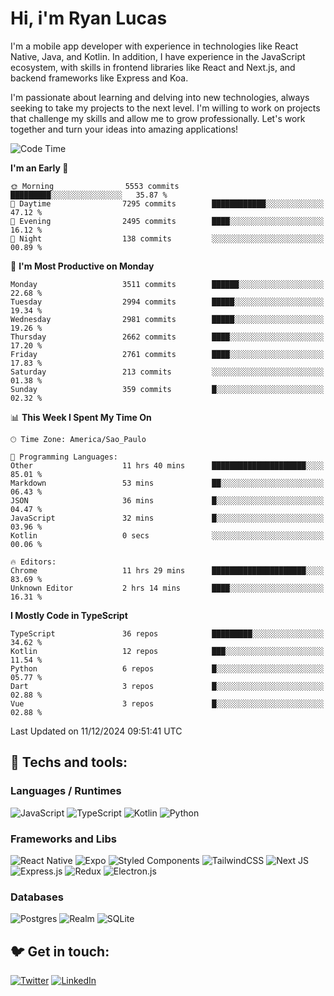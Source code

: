 # Hi, i'm Ryan Lucas

I'm a mobile app developer with experience in technologies like React Native, Java, and Kotlin.
In addition, I have experience in the JavaScript ecosystem, with skills in frontend libraries like React and Next.js, and backend frameworks like Express and Koa.

I'm passionate about learning and delving into new technologies, always seeking to take my projects to the next level. I'm willing to work on projects that challenge my skills and allow me to grow professionally. Let's work together and turn your ideas into amazing applications!


<!--START_SECTION:waka-->
![Code Time](http://img.shields.io/badge/Code%20Time-905%20hrs%2042%20mins-blue)

**I'm an Early 🐤** 

```text
🌞 Morning                5553 commits        █████████░░░░░░░░░░░░░░░░   35.87 % 
🌆 Daytime                7295 commits        ████████████░░░░░░░░░░░░░   47.12 % 
🌃 Evening                2495 commits        ████░░░░░░░░░░░░░░░░░░░░░   16.12 % 
🌙 Night                  138 commits         ░░░░░░░░░░░░░░░░░░░░░░░░░   00.89 % 
```
📅 **I'm Most Productive on Monday** 

```text
Monday                   3511 commits        ██████░░░░░░░░░░░░░░░░░░░   22.68 % 
Tuesday                  2994 commits        █████░░░░░░░░░░░░░░░░░░░░   19.34 % 
Wednesday                2981 commits        █████░░░░░░░░░░░░░░░░░░░░   19.26 % 
Thursday                 2662 commits        ████░░░░░░░░░░░░░░░░░░░░░   17.20 % 
Friday                   2761 commits        ████░░░░░░░░░░░░░░░░░░░░░   17.83 % 
Saturday                 213 commits         ░░░░░░░░░░░░░░░░░░░░░░░░░   01.38 % 
Sunday                   359 commits         █░░░░░░░░░░░░░░░░░░░░░░░░   02.32 % 
```


📊 **This Week I Spent My Time On** 

```text
🕑︎ Time Zone: America/Sao_Paulo

💬 Programming Languages: 
Other                    11 hrs 40 mins      █████████████████████░░░░   85.01 % 
Markdown                 53 mins             ██░░░░░░░░░░░░░░░░░░░░░░░   06.43 % 
JSON                     36 mins             █░░░░░░░░░░░░░░░░░░░░░░░░   04.47 % 
JavaScript               32 mins             █░░░░░░░░░░░░░░░░░░░░░░░░   03.96 % 
Kotlin                   0 secs              ░░░░░░░░░░░░░░░░░░░░░░░░░   00.06 % 

🔥 Editors: 
Chrome                   11 hrs 29 mins      █████████████████████░░░░   83.69 % 
Unknown Editor           2 hrs 14 mins       ████░░░░░░░░░░░░░░░░░░░░░   16.31 % 
```

**I Mostly Code in TypeScript** 

```text
TypeScript               36 repos            █████████░░░░░░░░░░░░░░░░   34.62 % 
Kotlin                   12 repos            ███░░░░░░░░░░░░░░░░░░░░░░   11.54 % 
Python                   6 repos             █░░░░░░░░░░░░░░░░░░░░░░░░   05.77 % 
Dart                     3 repos             █░░░░░░░░░░░░░░░░░░░░░░░░   02.88 % 
Vue                      3 repos             █░░░░░░░░░░░░░░░░░░░░░░░░   02.88 % 
```




 Last Updated on 11/12/2024 09:51:41 UTC
<!--END_SECTION:waka-->

## 🔧 Techs and tools: 

### Languages / Runtimes
![JavaScript](https://img.shields.io/badge/javascript-%23323330.svg?style=for-the-badge&logo=javascript&logoColor=%23F7DF1E)
![TypeScript](https://img.shields.io/badge/typescript-%23007ACC.svg?style=for-the-badge&logo=typescript&logoColor=white)
![Kotlin](https://img.shields.io/badge/kotlin-%230095D5.svg?style=for-the-badge&logo=kotlin&logoColor=white) ![Python](https://img.shields.io/badge/python-3670A0?style=for-the-badge&logo=python&logoColor=ffdd54)

### Frameworks and Libs
![React Native](https://img.shields.io/badge/react_native-%2320232a.svg?style=for-the-badge&logo=react&logoColor=%2361DAFB)
![Expo](https://img.shields.io/badge/expo-1C1E24?style=for-the-badge&logo=expo&logoColor=#D04A37)
![Styled Components](https://img.shields.io/badge/styled--components-DB7093?style=for-the-badge&logo=styled-components&logoColor=white)
![TailwindCSS](https://img.shields.io/badge/tailwindcss-%2338B2AC.svg?style=for-the-badge&logo=tailwind-css&logoColor=white)
![Next JS](https://img.shields.io/badge/Next-black?style=for-the-badge&logo=next.js&logoColor=white)
![Express.js](https://img.shields.io/badge/express.js-%23404d59.svg?style=for-the-badge&logo=express&logoColor=%2361DAFB)
![Redux](https://img.shields.io/badge/redux-%23593d88.svg?style=for-the-badge&logo=redux&logoColor=white)
![Electron.js](https://img.shields.io/badge/Electron-191970?style=for-the-badge&logo=Electron&logoColor=white)

### Databases
![Postgres](https://img.shields.io/badge/postgres-%23316192.svg?style=for-the-badge&logo=postgresql&logoColor=white)
![Realm](https://img.shields.io/badge/Realm-39477F?style=for-the-badge&logo=realm&logoColor=white)
![SQLite](https://img.shields.io/badge/sqlite-%2307405e.svg?style=for-the-badge&logo=sqlite&logoColor=white)

## 🐦 Get in touch:

[![Twitter](https://img.shields.io/badge/Twitter-%231DA1F2.svg?style=for-the-badge&logo=Twitter&logoColor=white)](https://twitter.com/ryangst_)
[![LinkedIn](https://img.shields.io/badge/linkedin-%230077B5.svg?style=for-the-badge&logo=linkedin&logoColor=white)](https://www.linkedin.com/in/ryan-lucas-machado/)
